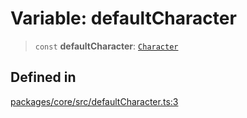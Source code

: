 # Variable: defaultCharacter

> `const` **defaultCharacter**: [`Character`](../type-aliases/Character.md)

## Defined in

[packages/core/src/defaultCharacter.ts:3](https://github.com/ai16z/eliza/blob/main/packages/core/src/defaultCharacter.ts#L3)
